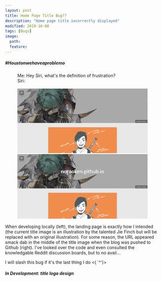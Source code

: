 ```yaml
---
layout: post
title: Home Page Title Bug??
description: "Home page title incorrectly displayed"
modified: 2019-10-08
tags: [Bugs]
image:
  path: 
  feature: 
---
```


##### #Houstonwehaveaproblemo

<figure class="half">
  <figcaption>
    Me: Hey Siri, what's the definition of frustration?<br>
    Siri:
  </figcaption> 
  <br>
  <img src="images/Index_Title_LocalHost.JPG" alt="Title Image on Local Host">
	<img src="images/Index_Title_HostError.JPG" alt="Title Image on Public Host With Error">
	 
</figure>

When developing locally (left), the landing page is exactly how I intended (the current title image is an illustration by the talented Jie Finch but will be replaced with an original illustration). For some reason, the URL appeared smack dab in the middle of the title image when the blog was pushed to Github (right). I've looked over the code and even consulted the knowledgable Reddit discussion boards, but to no avail...

I will slash this bug if it's the last thing I do <(  `^')>

##### In Development: title logo design

